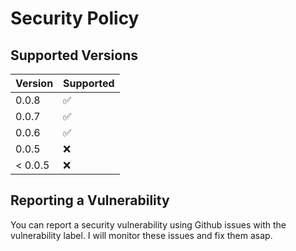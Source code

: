 # Security Policy

## Supported Versions

| Version | Supported          |
|---------|--------------------|
| 0.0.8   | :white_check_mark: |
| 0.0.7   | :white_check_mark: |
| 0.0.6   | :white_check_mark: |
| 0.0.5   | :x:                |
| < 0.0.5 | :x:                |

## Reporting a Vulnerability

You can report a security vulnerability using Github issues with the vulnerability label. I will monitor these issues and fix them asap.

<!--
Use this section to tell people how to report a vulnerability.

Tell them where to go, how often they can expect to get an update on a
reported vulnerability, what to expect if the vulnerability is accepted or
declined, etc.
-->
